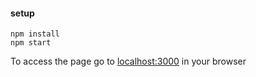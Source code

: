 #### setup
```
npm install
npm start
```
To access the page go to [localhost:3000](http://127.0.0.1:3000) in your browser
